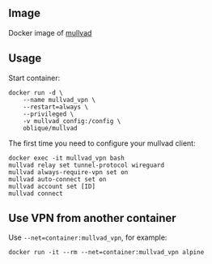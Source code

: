 ## Image

Docker image of [mullvad](https://mullvad.net/en/)

## Usage

Start container:

```
docker run -d \
    --name mullvad_vpn \
    --restart=always \
    --privileged \
    -v mullvad_config:/config \
    oblique/mullvad
```

The first time you need to configure your mullvad client:

```
docker exec -it mullvad_vpn bash
mullvad relay set tunnel-protocol wireguard
mullvad always-require-vpn set on
mullvad auto-connect set on
mullvad account set [ID]
mullvad connect
```

## Use VPN from another container

Use `--net=container:mullvad_vpn`, for example:

```
docker run -it --rm --net=container:mullvad_vpn alpine
```
